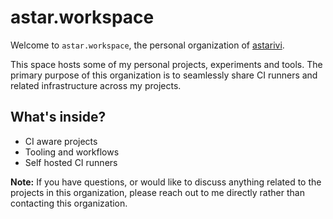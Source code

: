 # astar.workspace

Welcome to `astar.workspace`, the personal organization of [astarivi](https://github.com/astarivi).

This space hosts some of my personal projects, experiments and tools. The primary purpose of this organization is to seamlessly share CI runners and related infrastructure across my projects.

## What's inside?

- CI aware projects
- Tooling and workflows
- Self hosted CI runners

**Note:** If you have questions, or would like to discuss anything related to the projects in this organization, please reach out to me directly rather than contacting this organization.
